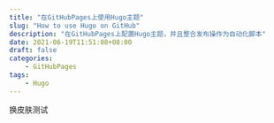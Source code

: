 ```yaml
---
title: "在GitHubPages上使用Hugo主题"
slug: "How to use Hugo on GitHub"
description: "在GitHubPages上配置Hugo主题，并且整合发布操作为自动化脚本"
date: 2021-06-19T11:51:08+08:00
draft: false
categories:
    - GitHubPages
tags:
    - Hugo
---
```


换皮肤测试
